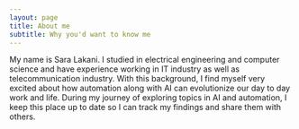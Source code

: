 ```yaml
---
layout: page
title: About me
subtitle: Why you'd want to know me
---
```


My name is Sara Lakani. I studied in electrical engineering and computer science and have experience working in IT industry as well as telecommunication industry.
With this background, I find myself very excited about how automation along with AI can evolutionize our day to day work and life. During my journey of exploring topics in AI and automation, I keep this place up to date so I can track my findings and share them with others.

